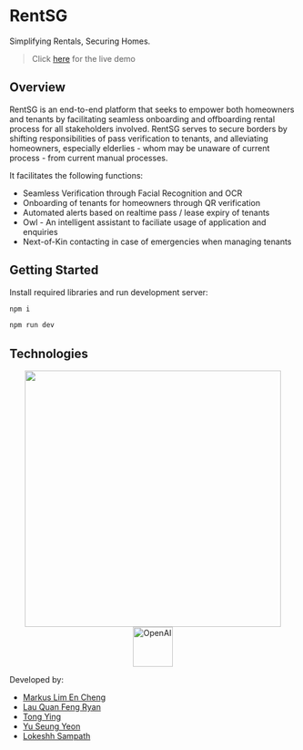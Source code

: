 # RentSG

Simplifying Rentals, Securing Homes.
> Click [here](https://rentsg.vercel.app/) for the live demo

## Overview

RentSG is an end-to-end platform that seeks to empower both homeowners and tenants by facilitating seamless onboarding and offboarding rental process for all stakeholders involved. RentSG serves to secure borders by shifting responsibilities of pass verification to tenants, and alleviating homeowners, especially elderlies - whom may be unaware of current process - from current manual processes.

It facilitates the following functions:

- Seamless Verification through Facial Recognition and OCR
- Onboarding of tenants for homeowners through QR verification
- Automated alerts based on realtime pass / lease expiry of tenants
- Owl - An intelligent assistant to faciliate usage of application and enquiries
- Next-of-Kin contacting in case of emergencies when managing tenants

## Getting Started

Install required libraries and run development server:

```bash
npm i

npm run dev
```

## Technologies

<div align="center">
 <img width="450px" src="https://skillicons.dev/icons?i=js,vite,react,nodejs,vercel,firebase" />
  <img height="70" src="https://avatars.githubusercontent.com/u/14957082?s=200&v=4" alt="OpenAI" title="OpenAI" />
</div>

Developed by:

- [Markus Lim En Cheng](https://github.com/mcxpm)
- [Lau Quan Feng Ryan](https://github.com/RyanLauQF)
- [Tong Ying](https://github.com/TY0018)
- [Yu Seung Yeon](https://github.com/aviannayu)
- [Lokeshh Sampath](https://github.com/lokeshhsam)
